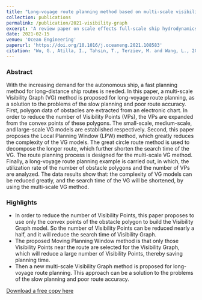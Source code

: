 ```yaml
---
title: "Long-voyage route planning method based on multi-scale visibility graph for autonomous ships"
collection: publications
permalink: /publication/2021-visibility-graph
excerpt: 'A review paper on scale effects full-scale ship hydrodynamics.'
date: 2021-02-15
venue: 'Ocean Engineering'
paperurl: 'https://doi.org/10.1016/j.oceaneng.2021.108583'
citation: 'Wu, G., Atilla, I., Tahsin, T., Terziev, M. and Wang, L., 2021. Long-voyage route planning method based on multi-scale visibility graph for autonomous ships. Ocean Engineering, 219, p.108242.'
---
```


### Abstract

With the increasing demand for the autonomous ship, a fast planning method for long-distance ship routes is needed. In this paper, a multi-scale Visibility Graph (VG) method is proposed for long-voyage route planning, as a solution to the problems of the slow planning and poor route accuracy. First, polygon data of obstacles are extracted from an electronic chart. In order to reduce the number of Visibility Points (VPs), the VPs are expanded from the convex points of these polygons. The small-scale, medium-scale, and large-scale VG models are established respectively. Second, this paper proposes the Local Planning Window (LPW) method, which greatly reduces the complexity of the VG models. The great circle route method is used to decompose the longer route, which further shorten the search time of the VG. The route planning process is designed for the multi-scale VG method. Finally, a long-voyage route planning example is carried out, in which, the utilization rate of the number of obstacle polygons and the number of VPs are analyzed. The data results show that: the complexity of VG models can be reduced greatly, and the search time of the VG will be shortened, by using the multi-scale VG method.

### Highlights

- In order to reduce the number of Visibility Points, this paper proposes to use only the convex points of the obstacle polygon to build the Visibility Graph model. So the number of Visibility Points can be reduced nearly a half, and it will reduce the search time of Visibility Graph.
- The proposed Moving Planning Window method is that only those Visibility Points near the route are selected for the Visibility Graph, which will reduce a large number of Visibility Points, thereby saving planning time.
- Then a new multi-scale Visibility Graph method is proposed for long-voyage route planning. This approach can be a solution to the problems of the slow planning and poor route accuracy.



[Download a free copy here](momchil-terziev.github.io/files/Wu_etal_OE_2021_Long_voyage_route_planning_method_based_on_multi_scale_Visibility_Graph_for_autonomous_ships.pdf)
